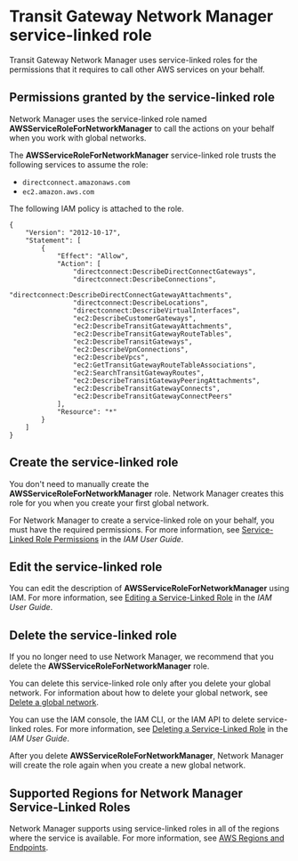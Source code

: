 # Transit Gateway Network Manager service\-linked role<a name="nm-service-linked-roles"></a>

Transit Gateway Network Manager uses service\-linked roles for the permissions that it requires to call other AWS services on your behalf\.

## Permissions granted by the service\-linked role<a name="service-linked-role-permissions"></a>

Network Manager uses the service\-linked role named **AWSServiceRoleForNetworkManager** to call the actions on your behalf when you work with global networks\. 

The **AWSServiceRoleForNetworkManager** service\-linked role trusts the following services to assume the role: 
+ `directconnect.amazonaws.com`
+ `ec2.amazon.aws.com`

The following IAM policy is attached to the role\.

```
{
    "Version": "2012-10-17",
    "Statement": [
        {
            "Effect": "Allow",
            "Action": [
                "directconnect:DescribeDirectConnectGateways",
                "directconnect:DescribeConnections",
                "directconnect:DescribeDirectConnectGatewayAttachments",
                "directconnect:DescribeLocations",
                "directconnect:DescribeVirtualInterfaces",
                "ec2:DescribeCustomerGateways",
                "ec2:DescribeTransitGatewayAttachments",
                "ec2:DescribeTransitGatewayRouteTables",
                "ec2:DescribeTransitGateways",
                "ec2:DescribeVpnConnections",
                "ec2:DescribeVpcs",
                "ec2:GetTransitGatewayRouteTableAssociations",
                "ec2:SearchTransitGatewayRoutes",
                "ec2:DescribeTransitGatewayPeeringAttachments",
                "ec2:DescribeTransitGatewayConnects",
                "ec2:DescribeTransitGatewayConnectPeers"
            ],
            "Resource": "*"
        }
    ]
}
```

## Create the service\-linked role<a name="create-service-linked-role"></a>

You don't need to manually create the **AWSServiceRoleForNetworkManager** role\. Network Manager creates this role for you when you create your first global network\.

For Network Manager to create a service\-linked role on your behalf, you must have the required permissions\. For more information, see [Service\-Linked Role Permissions](https://docs.aws.amazon.com/IAM/latest/UserGuide/using-service-linked-roles.html#service-linked-role-permissions) in the *IAM User Guide*\.

## Edit the service\-linked role<a name="edit-service-linked-role"></a>

You can edit the description of **AWSServiceRoleForNetworkManager** using IAM\. For more information, see [Editing a Service\-Linked Role](https://docs.aws.amazon.com/IAM/latest/UserGuide/using-service-linked-roles.html#edit-service-linked-role) in the *IAM User Guide*\.

## Delete the service\-linked role<a name="delete-service-linked-role"></a>

If you no longer need to use Network Manager, we recommend that you delete the **AWSServiceRoleForNetworkManager** role\.

You can delete this service\-linked role only after you delete your global network\. For information about how to delete your global network, see [Delete a global network](global-networks.md#global-networks-deleting)\.

You can use the IAM console, the IAM CLI, or the IAM API to delete service\-linked roles\. For more information, see [Deleting a Service\-Linked Role](https://docs.aws.amazon.com/IAM/latest/UserGuide/using-service-linked-roles.html#delete-service-linked-role) in the *IAM User Guide*\.

After you delete **AWSServiceRoleForNetworkManager**, Network Manager will create the role again when you create a new global network\.

## Supported Regions for Network Manager Service\-Linked Roles<a name="slr-regions"></a>

Network Manager supports using service\-linked roles in all of the regions where the service is available\. For more information, see [AWS Regions and Endpoints](https://docs.aws.amazon.com/general/latest/gr/rande.html)\.